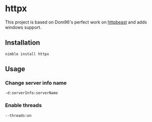 # httpx
This project is based on Dom96's perfect work on [httpbeast](https://github.com/dom96/httpbeast) and adds windows support.

## Installation

```
nimble install httpx
```


## Usage

### Change server info name

```
-d:serverInfo:serverName
```

### Enable threads

```
--threads:on
```
